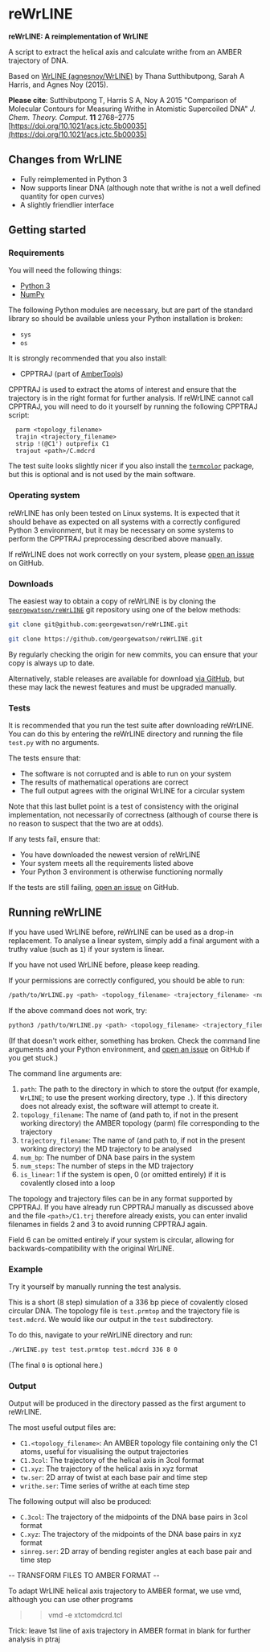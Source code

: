 # reWrLINE
**reWrLINE: A reimplementation of WrLINE**

A script to extract
the helical axis
and calculate writhe
from an AMBER trajectory
of DNA.

Based on
[WrLINE (agnesnoy/WrLINE)](https://github.com/agnesnoy/WrLINE)
by Thana Sutthibutpong, Sarah A Harris, and Agnes Noy (2015).

**Please cite**:
Sutthibutpong T, Harris S A, Noy A
2015
"Comparison of Molecular Contours for Measuring Writhe in Atomistic Supercoiled DNA"
*J. Chem. Theory. Comput.*
**11**
2768–2775
[https://doi.org/10.1021/acs.jctc.5b00035](https://doi.org/10.1021/acs.jctc.5b00035)

## Changes from WrLINE

* Fully reimplemented in Python 3
* Now supports linear DNA
  (although note that writhe is not a well defined quantity for open curves)
* A slightly friendlier interface

## Getting started

### Requirements

You will need the following things:

* [Python 3](https://www.python.org/)
* [NumPy](https://numpy.org/)

The following Python modules are necessary,
but are part of the standard library
so should be available unless your Python installation is broken:

  * `sys`
  * `os`

It is strongly recommended that you also install:

* CPPTRAJ
  (part of
  [AmberTools](https://ambermd.org/AmberTools.php))

CPPTRAJ is used
to extract the atoms of interest
and ensure that the trajectory is in the right format
for further analysis.
If reWrLINE cannot call CPPTRAJ,
you will need to do it yourself
by running
the following CPPTRAJ script:

```
  parm <topology_filename>
  trajin <trajectory_filename>
  strip !(@C1') outprefix C1
  trajout <path>/C.mdcrd
```

The test suite looks slightly nicer
if you also install
the
[`termcolor`](https://pypi.org/project/termcolor/)
package,
but this is optional
and is not used by the main software.

### Operating system

reWrLINE has only been tested on Linux systems.
It is expected that
it should behave as expected
on all systems
with a correctly configured
Python 3 environment,
but it may be necessary
on some systems
to perform the CPPTRAJ preprocessing
described above
manually.

If reWrLINE does not work correctly
on your system,
please
[open an issue](https://github.com/georgewatson/reWrLINE/issues)
on GitHub.

### Downloads

The easiest way to obtain
a copy of reWrLINE
is by cloning the
[`georgewatson/reWrLINE`](https://github.com/georgewatson/reWrLINE)
git repository
using one of the below methods:

```sh
git clone git@github.com:georgewatson/reWrLINE.git
```

```sh
git clone https://github.com/georgewatson/reWrLINE.git
```

By regularly checking the origin for new commits,
you can ensure that your copy is always up to date.

Alternatively,
stable releases are available for download
[via GitHub](https://github.com/georgewatson/reWrLINE/releases),
but these may lack the newest features
and must be upgraded manually.

### Tests

It is recommended that you run the test suite
after downloading reWrLINE.
You can do this
by entering the reWrLINE directory
and running the file
`test.py`
with no arguments.

The tests ensure that:

* The software is not corrupted and is able to run on your system
* The results of mathematical operations are correct
* The full output agrees with the original WrLINE for a circular system

Note that this last bullet point
is a test of
consistency with the original implementation,
not necessarily of correctness
(although
of course
there is no reason to suspect that the two are at odds).

If any tests fail,
ensure that:

* You have downloaded the newest version of reWrLINE
* Your system meets all the requirements listed above
* Your Python 3 environment is otherwise functioning normally

If the tests are still failing,
[open an issue](https://github.com/georgewatson/reWrLINE/issues)
on GitHub.

## Running reWrLINE

If you have used WrLINE before,
reWrLINE can be used as a drop-in replacement.
To analyse a linear system,
simply add a final argument with a truthy value
(such as `1`)
if your system is linear.

If you have not used WrLINE before,
please keep reading.

If your permissions are correctly configured,
you should be able to run:

```sh
/path/to/WrLINE.py <path> <topology_filename> <trajectory_filename> <num_bp> <num_steps> <is_linear>
```

If the above command does not work,
try:

```sh
python3 /path/to/WrLINE.py <path> <topology_filename> <trajectory_filename> <num_bp> <num_steps> <is_linear>
```

(If that doesn't work either,
something has broken.
Check the command line arguments
and your Python environment,
and
[open an issue](https://github.com/georgewatson/reWrLINE/issues)
on GitHub
if you get stuck.)

The command line arguments are:

1. `path`:
   The path to the directory in which to store the output
   (for example,
   `WrLINE`;
   to use the present working directory,
   type `.`).
   If this directory does not already exist,
   the software will attempt to create it.
2. `topology_filename`:
   The name of
   (and path to,
   if not in the present working directory)
   the AMBER topology
   (parm)
   file corresponding to the trajectory
3. `trajectory_filename`:
   The name of
   (and path to,
   if not in the present working directory)
   the MD trajectory
   to be analysed
4. `num_bp`:
   The number of DNA base pairs in the system
5. `num_steps`:
   The number of steps in the MD trajectory
6. `is_linear`:
   1 if the system is open,
   0 (or omitted entirely) if it is covalently closed into a loop

The topology and trajectory files
can be in any format supported by CPPTRAJ.
If you have already
run CPPTRAJ manually
as discussed above
and the file `<path>/C1.trj`
therefore already exists,
you can enter invalid filenames
in fields 2 and 3
to avoid running CPPTRAJ again.

Field 6 can be omitted entirely
if your system is circular,
allowing for backwards-compatibility with the original WrLINE.

### Example

Try it yourself by manually running the test analysis.

This is a
short (8 step) simulation of
a 336 bp piece of covalently closed circular DNA.
The topology file is `test.prmtop`
and the trajectory file is `test.mdcrd`.
We would like our output in the `test` subdirectory.

To do this,
navigate to your reWrLINE directory and run:

```sh
./WrLINE.py test test.prmtop test.mdcrd 336 8 0
```

(The final `0` is optional here.)

### Output

Output will be produced
in the directory
passed as the first argument to reWrLINE.

The most useful output files are:

* `C1.<topology_filename>`:
  An AMBER topology file
  containing only the C1 atoms,
  useful for visualising the output trajectories
* `C1.3col`:
  The trajectory of
  the helical axis
  in 3col format
* `C1.xyz`:
  The trajectory of
  the helical axis
  in xyz format
* `tw.ser`:
  2D array of
  twist
  at each base pair
  and time step
* `writhe.ser`:
  Time series
  of writhe
  at each time step

The following output will also be produced:

* `C.3col`:
  The trajectory of
  the midpoints of the DNA base pairs
  in 3col format
* `C.xyz`:
  The trajectory of
  the midpoints of the DNA base pairs
  in xyz format
* `sinreg.ser`:
  2D array of
  bending register angles
  at each base pair
  and time step

-- TRANSFORM FILES TO AMBER FORMAT --

To adapt WrLINE helical axis trajectory to AMBER format, we use vmd, although you can use other programs
>> vmd -e xtctomdcrd.tcl

Trick: leave 1st line of axis trajectory in AMBER format in blank for further analysis in ptraj
